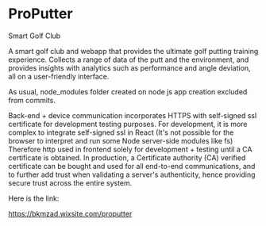 # ProPutter
Smart Golf Club

A smart golf club and webapp that provides the ultimate golf putting training experience.
Collects a range of data of the putt and the environment, and provides insights with analytics such as performance and angle deviation, all on a user-friendly interface.

As usual, node_modules folder created on node js app creation excluded from commits.

Back-end + device communication incorporates HTTPS with self-signed ssl certificate for development testing purposes. For development, it is more complex to integrate
self-signed ssl in React (It's not possible for the browser to interpret and run some Node server-side modules like fs) Therefore http used in frontend solely for development + testing until a CA certificate is obtained.
In production, a Certificate authority (CA) verified certificate can be bought and used for all end-to-end communications, and to further add trust when validating a server's authenticity, hence providing secure trust across the entire system.


Here is the link:

https://bkmzad.wixsite.com/proputter
